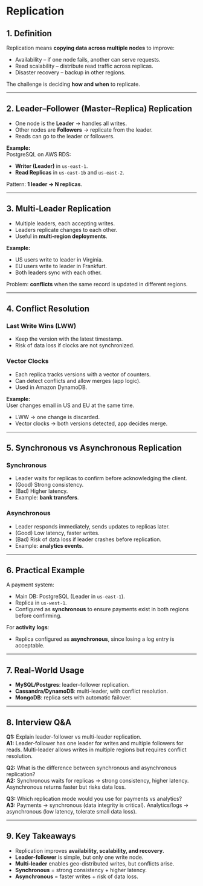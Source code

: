 # Replication

## 1. Definition
Replication means **copying data across multiple nodes** to improve:
- Availability – if one node fails, another can serve requests.  
- Read scalability – distribute read traffic across replicas.  
- Disaster recovery – backup in other regions.  

The challenge is deciding **how and when** to replicate.

---

## 2. Leader–Follower (Master–Replica) Replication
- One node is the **Leader** → handles all writes.  
- Other nodes are **Followers** → replicate from the leader.  
- Reads can go to the leader or followers.  

**Example:**  
PostgreSQL on AWS RDS:  
- **Writer (Leader)** in `us-east-1`.  
- **Read Replicas** in `us-east-1b` and `us-east-2`.

Pattern: **1 leader → N replicas**.

---

## 3. Multi-Leader Replication
- Multiple leaders, each accepting writes.  
- Leaders replicate changes to each other.  
- Useful in **multi-region deployments**.  

**Example:**  
- US users write to leader in Virginia.  
- EU users write to leader in Frankfurt.  
- Both leaders sync with each other.

Problem: **conflicts** when the same record is updated in different regions.

---

## 4. Conflict Resolution

### Last Write Wins (LWW)
- Keep the version with the latest timestamp.  
- Risk of data loss if clocks are not synchronized.

### Vector Clocks
- Each replica tracks versions with a vector of counters.  
- Can detect conflicts and allow merges (app logic).  
- Used in Amazon DynamoDB.  

**Example:**  
User changes email in US and EU at the same time.  
- LWW → one change is discarded.  
- Vector clocks → both versions detected, app decides merge.

---

## 5. Synchronous vs Asynchronous Replication

### Synchronous
- Leader waits for replicas to confirm before acknowledging the client.  
- (Good) Strong consistency.  
- (Bad) Higher latency.  
- Example: **bank transfers**.

### Asynchronous
- Leader responds immediately, sends updates to replicas later.  
- (Good) Low latency, faster writes.  
- (Bad) Risk of data loss if leader crashes before replication.  
- Example: **analytics events**.

---

## 6. Practical Example
A payment system:  
- Main DB: PostgreSQL (Leader in `us-east-1`).  
- Replica in `us-west-1`.  
- Configured as **synchronous** to ensure payments exist in both regions before confirming.  

For **activity logs**:  
- Replica configured as **asynchronous**, since losing a log entry is acceptable.

---

## 7. Real-World Usage
- **MySQL/Postgres**: leader–follower replication.  
- **Cassandra/DynamoDB**: multi-leader, with conflict resolution.  
- **MongoDB**: replica sets with automatic failover.  

---

## 8. Interview Q&A

**Q1:** Explain leader-follower vs multi-leader replication.  
**A1:** Leader-follower has one leader for writes and multiple followers for reads. Multi-leader allows writes in multiple regions but requires conflict resolution.  

**Q2:** What is the difference between synchronous and asynchronous replication?  
**A2:** Synchronous waits for replicas → strong consistency, higher latency. Asynchronous returns faster but risks data loss.  

**Q3:** Which replication mode would you use for payments vs analytics?  
**A3:** Payments → synchronous (data integrity is critical). Analytics/logs → asynchronous (low latency, tolerate small data loss).  

---

## 9. Key Takeaways
- Replication improves **availability, scalability, and recovery**.  
- **Leader-follower** is simple, but only one write node.  
- **Multi-leader** enables geo-distributed writes, but conflicts arise.  
- **Synchronous** = strong consistency + higher latency.  
- **Asynchronous** = faster writes + risk of data loss.  